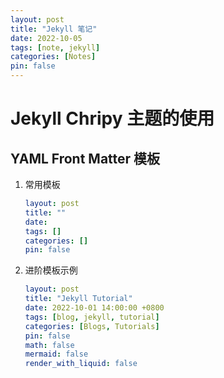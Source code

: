 ```yaml
---
layout: post
title: "Jekyll 笔记"
date: 2022-10-05
tags: [note, jekyll]
categories: [Notes]
pin: false
---
```



# Jekyll Chripy 主题的使用

## YAML Front Matter 模板

1. 常用模板

   ```yaml
   layout: post
   title: ""
   date: 
   tags: []
   categories: []
   pin: false
   ```

2. 进阶模板示例

   ```yaml
   layout: post
   title: "Jekyll Tutorial"
   date: 2022-10-01 14:00:00 +0800
   tags: [blog, jekyll, tutorial]
   categories: [Blogs, Tutorials]
   pin: false
   math: false
   mermaid: false
   render_with_liquid: false
   ```
